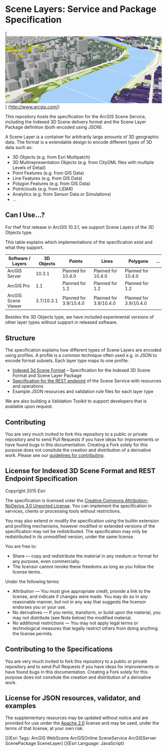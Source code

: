 Scene Layers: Service and Package Specification
===============================================

[![App](./teaser.jpg "Multiple Scene Services in a Web Viewer")] (http://www.arcgis.com/)

This repository hosts the specification for the ArcGIS Scene Service, including the Indexed 3D Scene delivery format and the Scene Layer Package definition (both encoded using JSON). 

A Scene Layer is a container for arbitrarily large amounts of 3D geographic data. The format is a extendable design to encode different types of 3D data such as:

- 3D Objects (e.g. from Esri Multipatch)
- 3D Multirepresentation Objects (e.g. from CityGML files with multiple Levels of Detail)
- Point Features (e.g. from GIS Data)
- Line Features (e.g. from GIS Data)
- Polygon Features (e.g. from GIS Data)
- Pointclouds (e.g. from LiDAR)
- Analytics (e.g. from Sensor Data or Simulations)
- ...


## Can I Use...?

For thef first release in ArcGIS 10.3.1, we support Scene Layers of the 3D Objects type.

This table explains which implementations of the specification exist and what they support.

Software / Layers     | 3D Objects    | Points | Lines | Polygons | ...
--------------------- | ------------- | ------ | ----- | -------- | -----------
ArcGIS Server         | 10.3.1        | Planned for 10.4.0  | Planned for 10.4.0 | Planned for 10.4.0 |            
ArcGIS Pro            | 1.1           | Planned for 1.2     | Planned for 1.2    | Planned for 1.2    |            
ArcGIS Scene Viewer   | 3.7/10.3.1    | Planned for 3.9/10.4.0 | Planned for 3.9/10.4.0 | Planned for 3.9/10.4.0 |

Besides the 3D Objects type, we have included experimental versions of other layer types without support in released software.

## Structure

The specification explains how different types of Scene Layers are encoded using profiles. A profile is a common technique often used e.g. in JSON to encode format subsets. Each layer type maps to one profile.

- [Indexed 3d Scene Format](./format/Indexed%203d%20Scene%20Format%20Specification.md) – Specification for the Indexed 3D Scene Format and Scene Layer Package
- [Specification for the REST endpoint](./service/SceneService.md) of the Scene Service with resources and operations
- Example JSON resources and validation rule files for each layer type

We are also building a Validation Toolkit to support developers that is available upon request.

## Contributing

You are very much invited to fork this repository to a public or private repository and to send Pull Requests if you have ideas for improvements or have found bugs in this documentation. Creating a Fork solely for this purpose 
does not consitute the creation and distribution of a derivative work. Please see our [guidelines for contributing](https://github.com/esri/contributing).

## License for Indexed 3D Scene Format and REST Endpoint Specification

Copyright 2015 Esri

The specification is licensed unter the [Creative Commons Attribution-NoDerivs 3.0 Unported License](http://creativecommons.org/licenses/by-nd/3.0/). 
You can implement the specification in services, clients or processing tools without restrictions.

You may also extend or modify the specification using the builtin extension and profiling mechanisms, however modified or extended versions of the specification may not be redistributed. The specification may only be redistributed in its unmodified version, under the same license.

You are free to:

- Share — copy and redistribute the material in any medium or format for any purpose, even commercially.
- The licensor cannot revoke these freedoms as long as you follow the license terms.

Under the following terms:

- Attribution — You must give appropriate credit, provide a link to the license, and indicate if changes were made. You may do so in any reasonable manner, but not in any way that suggests the licensor endorses you or your use.
- No derivatives — If you remix, transform, or build upon the material, you may not distribute (see Note below) the modified material.
- No additional restrictions — You may not apply legal terms or technological measures that legally restrict others from doing anything the license permits.

## Contributing to the Specifications

You are very much invited to fork this repository to a public or private repository and to send Pull Requests if you have ideas for improvements or have found bugs in this documentation. Creating a Fork solely for this purpose 
does not consitute the creation and distribution of a derivative work.

## License for JSON resources, validator, and examples

The supplementary resources may be updated without notice and are provided for use under the [Apache 2.0](https://www.apache.org/licenses/LICENSE-2.0) license and may be used, under the terms of that license, at your own risk.

[](Esri Tags: ArcGIS WebScene ArcGISOnline SceneService ArcGISServer ScenePackage SceneLayer)
[](Esri Language: JavaScript)
